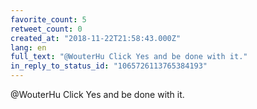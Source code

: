```yaml
---
favorite_count: 5
retweet_count: 0
created_at: "2018-11-22T21:58:43.000Z"
lang: en
full_text: "@WouterHu Click Yes and be done with it."
in_reply_to_status_id: "1065726113765384193"
---
```


@WouterHu Click Yes and be done with it.
